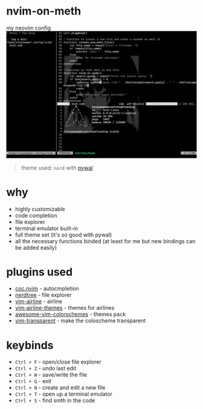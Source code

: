 # nvim-on-meth
my neovim config
![ss](ghoulss.png)<br>
>theme used: `nord` with [pywal](https://github.com/dylanaraps/pywal)

# why
- highly customizable
- code completion
- file explorer
- terminal emulator built-in
- full theme set (it's so good with pywal)
- all the necessary functions binded (at least for me but new bindings can be added easily)

# plugins used
- [coc.nvim](https://github.com/neoclide/coc.nvim) - autocmpletion
- [nerdtree](https://github.com/preservim/nerdtree) - file explorer
- [vim-airline](https://github.com/vim-airline/vim-airline) - airline
- [vim-airline-themes](https://github.com/vim-airline/vim-airline-themes) - themes for airlines
- [awesome-vim-colorschemes](https://github.com/rafi/awesome-vim-colorschemes) - themes pack
- [vim-transparent](https://github.com/tribela/vim-transparent) - make the coloscheme transparent

# keybinds
- `Ctrl + F` - open/close file explorer
- `Ctrl + Z` - undo last edit
- `Ctrl + W` - save/write the file
- `Ctrl + Q` - exit
- `Ctrl + N` - create and edit a new file
- `Ctrl + T` - open up a terminal emulator
- `Ctrl + S` - find smth in the code
